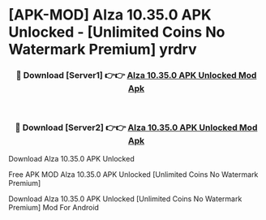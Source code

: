 # [APK-MOD] Alza 10.35.0 APK Unlocked - [Unlimited Coins No Watermark Premium] yrdrv



<div align="center">
<h3>🔴 Download [Server1] 👉👉 <a href="https://momento.my/?title=Alza_10.35.0_APK_Unlocked">Alza 10.35.0 APK Unlocked Mod Apk</a></h3><br>

<h3>🔴 Download [Server2] 👉👉 <a href="https://momento.my/?title=Alza_10.35.0_APK_Unlocked">Alza 10.35.0 APK Unlocked Mod Apk</a></h3>
</div>



Download Alza 10.35.0 APK Unlocked 

Free APK MOD Alza 10.35.0 APK Unlocked [Unlimited Coins No Watermark Premium]

Download Alza 10.35.0 APK Unlocked [Unlimited Coins No Watermark Premium] Mod For Android

